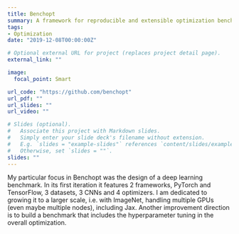 ```yaml
---
title: Benchopt
summary: A framework for reproducible and extensible optimization benchmarks.
tags:
- Optimization
date: "2019-12-08T00:00:00Z"

# Optional external URL for project (replaces project detail page).
external_link: ""

image:
  focal_point: Smart

url_code: "https://github.com/benchopt"
url_pdf: ""
url_slides: ""
url_video: ""

# Slides (optional).
#   Associate this project with Markdown slides.
#   Simply enter your slide deck's filename without extension.
#   E.g. `slides = "example-slides"` references `content/slides/example-slides.md`.
#   Otherwise, set `slides = ""`.
slides: ""
---
```


My particular focus in Benchopt was the design of a deep learning benchmark.
In its first iteration it features 2 frameworks, PyTorch and TensorFlow, 3 datasets, 3 CNNs and 4 optimizers.
I am dedicated to growing it to a larger scale, i.e. with ImageNet, handling multiple GPUs (even maybe multiple nodes), including Jax.
Another improvement direction is to build a benchmark that includes the hyperparameter tuning in the overall optimization.
